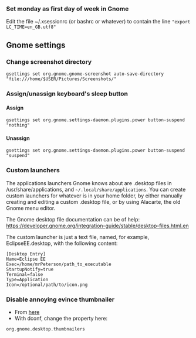 ### Set monday as first day of week in Gnome
Edit the file ~/.xsessionrc (or bashrc or whatever)
to contain the line
`"export LC_TIME=en_GB.utf8"`

## Gnome settings
### Change screenshot directory
```
gsettings set org.gnome.gnome-screenshot auto-save-directory "file:///home/$USER/Pictures/Screenshots/"
```

### Assign/unassign keyboard's sleep button
#### Assign
```
gsettings set org.gnome.settings-daemon.plugins.power button-suspend "nothing"
```
#### Unassign
```
gsettings set org.gnome.settings-daemon.plugins.power button-suspend "suspend"
```

### Custom launchers

The applications launchers Gnome knows about are .desktop files in /usr/share/applications, and `~/.local/share/applications`. You can create custom launchers for whatever is in your home folder, by either manually creating and editing a custom .desktop file, or by using Alacarte, the old Gnome menu editor.

The Gnome desktop file documentation can be of help: https://developer.gnome.org/integration-guide/stable/desktop-files.html.en

The custom launcher is just a text file, named, for example, EclipseEE.desktop, with the following content:
```
[Desktop Entry]
Name=Eclipse EE
Exec=/home/mrPeterson/path_to_executable
StartupNotify=true
Terminal=false
Type=Application
Icon=/optional/path/to/icon.png
```

### Disable annoying evince thumbnailer
* From [here](https://bugs.launchpad.net/ubuntu/+source/evince/+bug/1386120/comments/4)
* With dconf, change the property here:
```
org.gnome.desktop.thumbnailers
```
